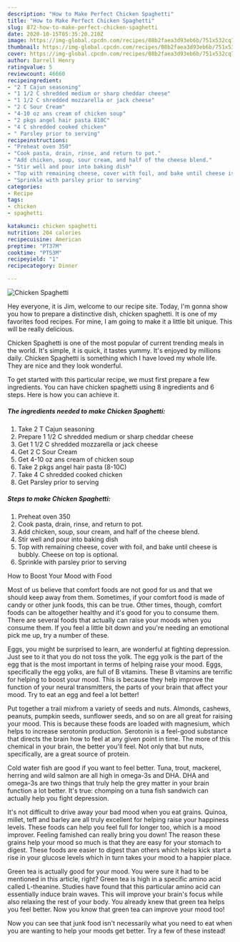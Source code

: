 ```yaml
---
description: "How to Make Perfect Chicken Spaghetti"
title: "How to Make Perfect Chicken Spaghetti"
slug: 872-how-to-make-perfect-chicken-spaghetti
date: 2020-10-15T05:35:20.210Z
image: https://img-global.cpcdn.com/recipes/08b2faea3d93eb6b/751x532cq70/chicken-spaghetti-recipe-main-photo.jpg
thumbnail: https://img-global.cpcdn.com/recipes/08b2faea3d93eb6b/751x532cq70/chicken-spaghetti-recipe-main-photo.jpg
cover: https://img-global.cpcdn.com/recipes/08b2faea3d93eb6b/751x532cq70/chicken-spaghetti-recipe-main-photo.jpg
author: Darrell Henry
ratingvalue: 5
reviewcount: 46660
recipeingredient:
- "2 T Cajun seasoning"
- "1 1/2 C shredded medium or sharp cheddar cheese"
- "1 1/2 C shredded mozzarella or jack cheese"
- "2 C Sour Cream"
- "4-10 oz ans cream of chicken soup"
- "2 pkgs angel hair pasta 810C"
- "4 C shredded cooked chicken"
- " Parsley prior to serving"
recipeinstructions:
- "Preheat oven 350"
- "Cook pasta, drain, rinse, and return to pot."
- "Add chicken, soup, sour cream, and half of the cheese blend."
- "Stir well and pour into baking dish"
- "Top with remaining cheese, cover with foil, and bake until cheese is bubbly. Cheese on top is optional."
- "Sprinkle with parsley prior to serving"
categories:
- Recipe
tags:
- chicken
- spaghetti

katakunci: chicken spaghetti 
nutrition: 204 calories
recipecuisine: American
preptime: "PT37M"
cooktime: "PT53M"
recipeyield: "1"
recipecategory: Dinner

---
```



![Chicken Spaghetti](https://img-global.cpcdn.com/recipes/08b2faea3d93eb6b/751x532cq70/chicken-spaghetti-recipe-main-photo.jpg)

Hey everyone, it is Jim, welcome to our recipe site. Today, I'm gonna show you how to prepare a distinctive dish, chicken spaghetti. It is one of my favorites food recipes. For mine, I am going to make it a little bit unique. This will be really delicious.

Chicken Spaghetti is one of the most popular of current trending meals in the world. It's simple, it is quick, it tastes yummy. It's enjoyed by millions daily. Chicken Spaghetti is something which I have loved my whole life. They are nice and they look wonderful.




To get started with this particular recipe, we must first prepare a few ingredients. You can have chicken spaghetti using 8 ingredients and 6 steps. Here is how you can achieve it.

<!--inarticleads1-->

##### The ingredients needed to make Chicken Spaghetti:

1. Take 2 T Cajun seasoning
1. Prepare 1 1/2 C shredded medium or sharp cheddar cheese
1. Get 1 1/2 C shredded mozzarella or jack cheese
1. Get 2 C Sour Cream
1. Get 4-10 oz ans cream of chicken soup
1. Take 2 pkgs angel hair pasta (8-10C)
1. Take 4 C shredded cooked chicken
1. Get  Parsley prior to serving




<!--inarticleads2-->

##### Steps to make Chicken Spaghetti:

1. Preheat oven 350
1. Cook pasta, drain, rinse, and return to pot.
1. Add chicken, soup, sour cream, and half of the cheese blend.
1. Stir well and pour into baking dish
1. Top with remaining cheese, cover with foil, and bake until cheese is bubbly. Cheese on top is optional.
1. Sprinkle with parsley prior to serving




How to Boost Your Mood with Food


Most of us believe that comfort foods are not good for us and that we should keep away from them. Sometimes, if your comfort food is made of candy or other junk foods, this can be true. Other times, though, comfort foods can be altogether healthy and it's good for you to consume them. There are several foods that actually can raise your moods when you consume them. If you feel a little bit down and you're needing an emotional pick me up, try a number of these.

Eggs, you might be surprised to learn, are wonderful at fighting depression. Just see to it that you do not toss the yolk. The egg yolk is the part of the egg that is the most important in terms of helping raise your mood. Eggs, specifically the egg yolks, are full of B vitamins. These B vitamins are terrific for helping to boost your mood. This is because they help improve the function of your neural transmitters, the parts of your brain that affect your mood. Try to eat an egg and feel a lot better!

Put together a trail mixfrom a variety of seeds and nuts. Almonds, cashews, peanuts, pumpkin seeds, sunflower seeds, and so on are all great for raising your mood. This is because these foods are loaded with magnesium, which helps to increase serotonin production. Serotonin is a feel-good substance that directs the brain how to feel at any given point in time. The more of this chemical in your brain, the better you'll feel. Not only that but nuts, specifically, are a great source of protein.

Cold water fish are good if you want to feel better. Tuna, trout, mackerel, herring and wild salmon are all high in omega-3s and DHA. DHA and omega-3s are two things that truly help the grey matter in your brain function a lot better. It's true: chomping on a tuna fish sandwich can actually help you fight depression. 

It's not difficult to drive away your bad mood when you eat grains. Quinoa, millet, teff and barley are all truly excellent for helping raise your happiness levels. These foods can help you feel full for longer too, which is a mood improver. Feeling famished can really bring you down! The reason these grains help your mood so much is that they are easy for your stomach to digest. These foods are easier to digest than others which helps kick start a rise in your glucose levels which in turn takes your mood to a happier place.

Green tea is actually good for your mood. You were sure it had to be mentioned in this article, right? Green tea is high in a specific amino acid called L-theanine. Studies have found that this particular amino acid can essentially induce brain waves. This will improve your brain's focus while also relaxing the rest of your body. You already knew that green tea helps you feel better. Now you know that green tea can improve your mood too!

Now you can see that junk food isn't necessarily what you need to eat when you are wanting to help your moods get better. Try a few of these instead!

